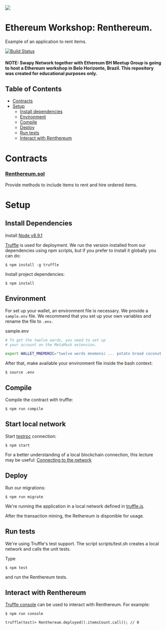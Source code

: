 <img src="https://github.com/swapynetwork/renthereum-workshop-contracts/blob/master/renthereum128.png">

# Ethereum Workshop: Renthereum.
Example of an application to rent items.

[![Build Status](https://travis-ci.org/SwapyNetwork/renthereum-workshop-contracts.svg?branch=master)](https://travis-ci.org/SwapyNetwork/renthereum-workshop-contracts)


#### NOTE: Swapy Network together with Ethereum BH Meetup Group is going to host a Ethereum workshop in Belo Horizonte, Brazil. This repository was created for educational purposes only.

## Table of Contents

* [Contracts](#contracts)
* [Setup](#setup)
  * [Install dependencies](#install-dependencies)
  * [Environment](#environment)
  * [Compile](#compile)
  * [Deploy](#deploy)
  * [Run tests](#run-tests)
  * [Interact with Renthereum](#interact-with-renthereum)

# Contracts

### [Renthereum.sol](https://github.com/swapynetwork/renthereum-workshop-contracts/blob/master/contracts/Renthereum.sol)
Provide methods to include items to rent and hire ordered items.

# Setup

## Install Dependencies
Install [Node v8.9.1](https://nodejs.org/en/download/releases/)

[Truffle](http://truffleframework.com/) is used for deployment. We run the version installed from our dependencies using npm scripts, but if you prefer to install it globally you can do:
```
$ npm install -g truffle
```
Install project dependencies:
```
$ npm install
```
## Environment

For set up your wallet, an environment file is necessary. We provide a `sample.env` file. We recommend that you set up your own variables and rename the file to `.env`.

sample.env
```bash
# To get the twelve words, you need to set up
# your account on the MetaMask extension.

export WALLET_MNEMONIC="twelve words mnemonic ... potato bread coconut pencil"
```

After that, make available your environment file inside the bash context:
```
$ source .env
```

## Compile

Compile the contract with truffle:
```
$ npm run compile
```
## Start local network

Start [testrpc](https://github.com/ethereumjs/testrpc) connection:
```
$ npm start
```
For a better understanding of a local blockchain connection, this lecture may be useful: [Connecting to the network](https://github.com/ethereum/go-ethereum/wiki/Connecting-to-the-network)

## Deploy
Run our migrations:
```
$ npm run migrate
```
We're running the application in a local network defined in [truffle.js](https://github.com/swapynetwork/renthereum-workshop-contracts/blob/master/truffle.js).

After the transaction mining, the Rethereum is disponible for usage.

## Run tests
We're using Truffle's test support. The script scripts/test.sh creates a local network and calls the unit tests.

Type
```
$ npm test
```
and run the Renthereum tests.

## Interact with Renthereum

[Truffle console](https://truffle.readthedocs.io/en/beta/getting_started/console/) can be used to interact with Renthereum. For example:
```
$ npm run console
```
```
truffle(test)> Renthereum.deployed().itemsCount.call(); // 0
```

